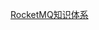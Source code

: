[RocketMQ知识体系](https://www.liangrenchi.top/doc/RocketMQ/RocketMQ知识体系.html ':include :type=iframe width=100% height=1200px')
